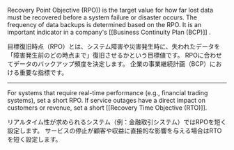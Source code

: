 
Recovery Point Objective (RPO)) is the target value for how far lost data must be recovered before a system failure or disaster occurs.
The frequency of data backups is determined based on the RPO.
It is an important indicator in a company's [[Business Continuity Plan (BCP)]] .

目標復旧時点（RPO）とは、システム障害や災害発生時に、失われたデータを「障害発生前のどの時点まで」復旧させるかという目標値です。
RPOに合わせてデータのバックアップ頻度を決定します。
企業の事業継続計画（BCP）における重要な指標です。﻿

---

For systems that require real-time performance (e.g., financial trading systems), set a short RPO.
If service outages have a direct impact on customers or revenue, set a short [[Recovery Time Objective (RTO)]].

リアルタイム性が求められるシステム（例：金融取引システム）ではRPOを短く設定します。﻿
サービスの停止が顧客や収益に直接的な影響を与える場合はRTOを短く設定します。
